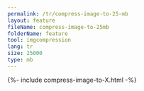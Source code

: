 ```yaml
---
permalink: /tr/compress-image-to-25-mb
layout: feature
fileName: compress-image-to-25mb
folderName: feature
tool: imgcompression
lang: tr
size: 25000
type: mb
---
```


{%- include compress-image-to-X.html -%}
